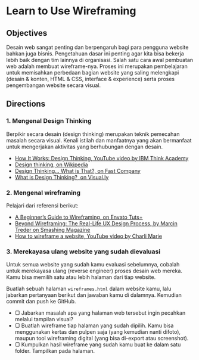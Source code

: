 # Learn to Use Wireframing

## Objectives

Desain web sangat penting dan berpengaruh bagi para pengguna website bahkan juga bisnis. Pengetahuan dasar ini penting agar kita bisa bekerja lebih baik dengan tim lainnya di organisasi. Salah satu cara awal pembuatan web adalah membuat wireframe-nya. Proses ini merupakan pembelajaran untuk memisahkan perbedaan bagian website yang saling melengkapi (desain & konten, HTML & CSS, interface & experience) serta proses pengembangan website secara visual.

## Directions

### 1. Mengenal Design Thinking

Berpikir secara desain (design thinking) merupakan teknik pemecahan masalah secara visual. Kenali istilah dan manfaatnya yang akan bermanfaat untuk mengerjakan aktivitas yang berhubungan dengan desain.

- [How It Works: Design Thinking, YouTube video by IBM Think Academy](https://www.youtube.com/watch?v=pXtN4y3O35M)
- [Design thinking, on Wikipedia](http://en.wikipedia.org/wiki/Design_thinking)
- [Design Thinking... What is That?, on Fast Company](http://www.fastcompany.com/919258/design-thinking-what)
- [What is Design Thinking?, on Visual.ly](http://visual.ly/what-design-thinking)

### 2. Mengenal wireframing

Pelajari dari referensi berikut:

- [A Beginner’s Guide to Wireframing, on Envato Tuts+](http://webdesign.tutsplus.com/tutorials/a-beginners-guide-to-wireframing--webdesign-7399)
- [Beyond Wireframing: The Real-Life UX Design Process, by Marcin Treder on Smashing Magazine](http://uxdesign.smashingmagazine.com/2012/08/29/beyond-wireframing-real-life-ux-design-process)
- [How to wireframe a website, YouTube video by Charli Marie](https://www.youtube.com/watch?v=PmmQjLqJQlY)

### 3. Merekayasa ulang website yang sudah dievaluasi

Untuk semua website yang sudah kamu evaluasi sebelumnya, cobalah untuk merekayasa ulang (reverse engineer) proses desain web mereka. Kamu bisa memilih satu atau lebih halaman dari tiap website.

Buatlah sebuah halaman `wireframes.html` dalam website kamu, lalu jabarkan pertanyaan berikut dan jawaban kamu di dalamnya. Kemudian commit dan push ke GitHub.

- ▢ Jabarkan masalah apa yang halaman web tersebut ingin pecahkan melalui tampilan visual?
- ▢ Buatlah wireframe tiap halaman yang sudah dipilih. Kamu bisa menggunakan kertas dan pulpen saja (yang kemudian nanti difoto), maupun tool wireframing digital (yang bisa di-export atau screenshot).
- ▢ Kumpulkan hasil wireframe yang sudah kamu buat ke dalam satu folder. Tampilkan pada halaman.
